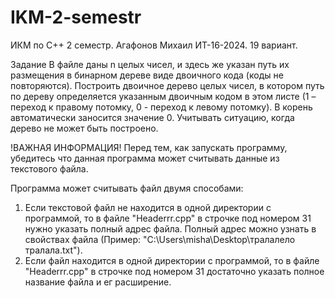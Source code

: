 # IKM-2-semestr
ИКМ по C++ 2 семестр. Агафонов Михаил ИТ-16-2024. 19 вариант.

Задание
В файле даны n целых чисел, и здесь же указан путь их размещения в бинарном 
дереве виде двоичного кода (коды не повторяются). Построить двоичное 
дерево целых чисел, в котором путь по дереву определяется указанным 
двоичным кодом в этом листе (1 – переход к правому потомку, 0 - переход к 
левому потомку). В корень автоматически заносится значение 0. Учитывать ситуацию, 
когда дерево не может быть построено. 

!ВАЖНАЯ ИНФОРМАЦИЯ!
Перед тем, как запускать программу, убедитесь что данная программа может считывать данные из текстового файла.

Программа может считывать файл двумя способами:
1. Если текстовой файл не находится в одной директории с программой, то в файле "Headerrr.cpp" в строчке под номером 31 нужно указать полный адрес файла. Полный адрес можно узнать в свойствах файла (Пример: "C:\Users\misha\Desktop\тралалело тралала.txt").
2. Если файл находится в одной директории с программой, то в файле "Headerrr.cpp" в строчке под номером 31 достаточно указать полное название файла и ег расширение.
